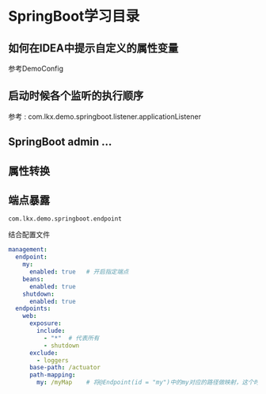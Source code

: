 # SpringBoot学习目录
## 如何在IDEA中提示自定义的属性变量
参考DemoConfig

## 启动时候各个监听的执行顺序
参考 : com.lkx.demo.springboot.listener.applicationListener


## SpringBoot admin ...

## 属性转换


## 端点暴露
`com.lkx.demo.springboot.endpoint`

结合配置文件
```yaml
management:
  endpoint:
    my:
      enabled: true   # 开启指定端点
    beans:
      enabled: true
    shutdown:
      enabled: true
  endpoints:
    web:
      exposure:
        include:
          - "*"  # 代表所有
          - shutdown
      exclude:
        - loggers
      base-path: /actuator
      path-mapping:
        my: /myMap    # 将@Endpoint(id = "my")中的my对应的路径做映射，这个时候原本的my就不可用了
```